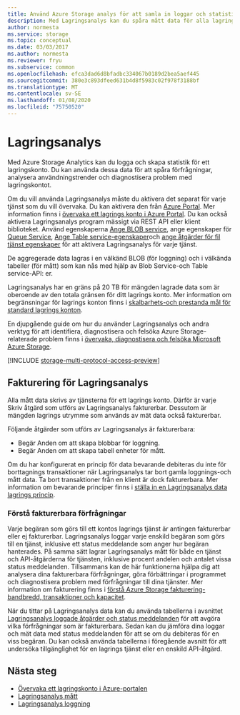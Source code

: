 ```yaml
---
title: Använd Azure Storage analys för att samla in loggar och statistik data | Microsoft Docs
description: Med Lagringsanalys kan du spåra mått data för alla lagrings tjänster och samla in loggar för BLOB-, Queue-och table-lagring.
author: normesta
ms.service: storage
ms.topic: conceptual
ms.date: 03/03/2017
ms.author: normesta
ms.reviewer: fryu
ms.subservice: common
ms.openlocfilehash: efca3dad6d8bfadbc334067b0189d2bea5aef445
ms.sourcegitcommit: 380e3c893dfeed631b4d8f5983c02f978f3188bf
ms.translationtype: MT
ms.contentlocale: sv-SE
ms.lasthandoff: 01/08/2020
ms.locfileid: "75750520"
---
```

# <a name="storage-analytics"></a>Lagringsanalys

Med Azure Storage Analytics kan du logga och skapa statistik för ett lagringskonto. Du kan använda dessa data för att spåra förfrågningar, analysera användningstrender och diagnostisera problem med lagringskontot.

Om du vill använda Lagringsanalys måste du aktivera det separat för varje tjänst som du vill övervaka. Du kan aktivera den från [Azure Portal](https://portal.azure.com). Mer information finns i [övervaka ett lagrings konto i Azure Portal](storage-monitor-storage-account.md). Du kan också aktivera Lagringsanalys program mässigt via REST API eller klient biblioteket. Använd egenskaperna [Ange BLOB service](/rest/api/storageservices/set-blob-service-properties), ange egenskaper för [Queue Service](/rest/api/storageservices/set-queue-service-properties), [Ange Table service-egenskaper](/rest/api/storageservices/set-table-service-properties)och [ange åtgärder för fil tjänst egenskaper](/rest/api/storageservices/Get-File-Service-Properties) för att aktivera Lagringsanalys för varje tjänst.

De aggregerade data lagras i en välkänd BLOB (för loggning) och i välkända tabeller (för mått) som kan nås med hjälp av Blob Service-och Table service-API: er.

Lagringsanalys har en gräns på 20 TB för mängden lagrade data som är oberoende av den totala gränsen för ditt lagrings konto. Mer information om begränsningar för lagrings konton finns i [skalbarhets-och prestanda mål för standard lagrings konton](scalability-targets-standard-account.md).

En djupgående guide om hur du använder Lagringsanalys och andra verktyg för att identifiera, diagnostisera och felsöka Azure Storage-relaterade problem finns i [övervaka, diagnostisera och felsöka Microsoft Azure Storage](storage-monitoring-diagnosing-troubleshooting.md).

[!INCLUDE [storage-multi-protocol-access-preview](../../../includes/storage-multi-protocol-access-preview.md)]

## <a name="billing-for-storage-analytics"></a>Fakturering för Lagringsanalys

Alla mått data skrivs av tjänsterna för ett lagrings konto. Därför är varje Skriv åtgärd som utförs av Lagringsanalys fakturerbar. Dessutom är mängden lagrings utrymme som används av mät data också fakturerbar.

Följande åtgärder som utförs av Lagringsanalys är fakturerbara:

* Begär Anden om att skapa blobbar för loggning.
* Begär Anden om att skapa tabell enheter för mått.

Om du har konfigurerat en princip för data bevarande debiteras du inte för borttagnings transaktioner när Lagringsanalys tar bort gamla loggnings-och mått data. Ta bort transaktioner från en klient är dock fakturerbara. Mer information om bevarande principer finns i [ställa in en Lagringsanalys data lagrings princip](https://msdn.microsoft.com/library/azure/hh343263.aspx).

### <a name="understanding-billable-requests"></a>Förstå fakturerbara förfrågningar

Varje begäran som görs till ett kontos lagrings tjänst är antingen fakturerbar eller ej fakturerbar. Lagringsanalys loggar varje enskild begäran som görs till en tjänst, inklusive ett status meddelande som anger hur begäran hanterades. På samma sätt lagrar Lagringsanalys mått för både en tjänst och API-åtgärderna för tjänsten, inklusive procent andelen och antalet vissa status meddelanden. Tillsammans kan de här funktionerna hjälpa dig att analysera dina fakturerbara förfrågningar, göra förbättringar i programmet och diagnostisera problem med förfrågningar till dina tjänster. Mer information om fakturering finns i [förstå Azure Storage fakturering-bandbredd, transaktioner och kapacitet](https://blogs.msdn.com/b/windowsazurestorage/archive/2010/07/09/understanding-windows-azure-storage-billing-bandwidth-transactions-and-capacity.aspx).

När du tittar på Lagringsanalys data kan du använda tabellerna i avsnittet [Lagringsanalys loggade åtgärder och status meddelanden](/rest/api/storageservices/storage-analytics-logged-operations-and-status-messages) för att avgöra vilka förfrågningar som är fakturerbara. Sedan kan du jämföra dina loggar och mät data med status meddelanden för att se om du debiteras för en viss begäran. Du kan också använda tabellerna i föregående avsnitt för att undersöka tillgänglighet för en lagrings tjänst eller en enskild API-åtgärd.

## <a name="next-steps"></a>Nästa steg
* [Övervaka ett lagringskonto i Azure-portalen](storage-monitor-storage-account.md)
* [Lagringsanalys mått](storage-analytics-metrics.md)
* [Lagringsanalys loggning](storage-analytics-logging.md)
